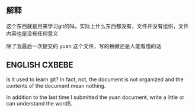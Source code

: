## 解释
这个东西就是用来学习git的吗，实际上什么东西都没有，文件并没有组织，文件内容也是没有任何意义<br>

除了我最后一次提交的 yuan 这个文件，写的稍微还是人能看懂的话 

## ENGLISH CXBEBE

Is it used to learn git? In fact, not, the document is not organized and the contents of the document mean nothing.

In addition to the last time I submitted the yuan document, write a little or can understand the wordS.
